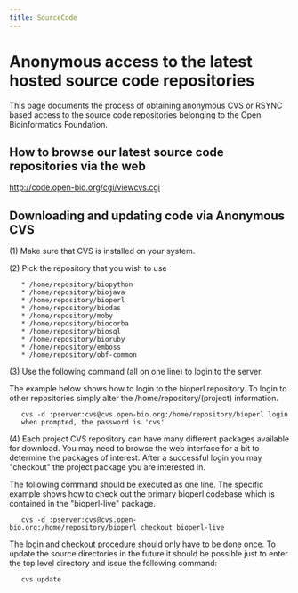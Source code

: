 ```yaml
---
title: SourceCode
---
```


Anonymous access to the latest hosted source code repositories
==============================================================

This page documents the process of obtaining anonymous CVS or RSYNC
based access to the source code repositories belonging to the Open
Bioinformatics Foundation.

How to browse our latest source code repositories via the web
-------------------------------------------------------------

<http://code.open-bio.org/cgi/viewcvs.cgi>

Downloading and updating code via Anonymous CVS
-----------------------------------------------

(1) Make sure that CVS is installed on your system.

(2) Pick the repository that you wish to use

`   * /home/repository/biopython`  
`   * /home/repository/biojava`  
`   * /home/repository/bioperl`  
`   * /home/repository/biodas`  
`   * /home/repository/moby`  
`   * /home/repository/biocorba`  
`   * /home/repository/biosql`  
`   * /home/repository/bioruby`  
`   * /home/repository/emboss`  
`   * /home/repository/obf-common `

(3) Use the following command (all on one line) to login to the server.

The example below shows how to login to the bioperl repository. To login
to other repositories simply alter the /home/repository/(project)
information.

`   cvs -d :pserver:cvs@cvs.open-bio.org:/home/repository/bioperl login`  
`   when prompted, the password is 'cvs'`

(4) Each project CVS repository can have many different packages
available for download. You may need to browse the web interface for a
bit to determine the packages of interest. After a successful login you
may "checkout" the project package you are interested in.

The following command should be executed as one line. The specific
example shows how to check out the primary bioperl codebase which is
contained in the "bioperl-live" package.

`   cvs -d :pserver:cvs@cvs.open-bio.org:/home/repository/bioperl checkout bioperl-live`

The login and checkout procedure should only have to be done once. To
update the source directories in the future it should be possible just
to enter the top level directory and issue the following command:

`   cvs update`
